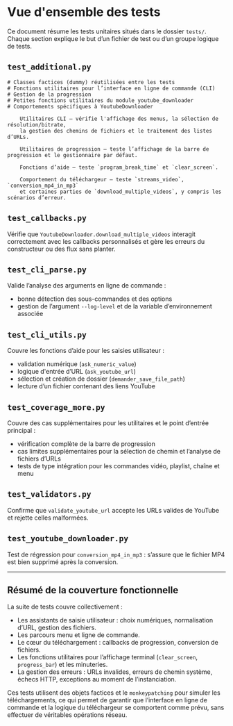 # Vue d'ensemble des tests

Ce document résume les tests unitaires situés dans le dossier `tests/`. Chaque section explique le but d’un fichier de test ou d’un groupe logique de tests.

## `test_additional.py`

```text
# Classes factices (dummy) réutilisées entre les tests
# Fonctions utilitaires pour l’interface en ligne de commande (CLI)
# Gestion de la progression
# Petites fonctions utilitaires du module youtube_downloader
# Comportements spécifiques à YoutubeDownloader

    Utilitaires CLI – vérifie l'affichage des menus, la sélection de résolution/bitrate,
    la gestion des chemins de fichiers et le traitement des listes d’URLs.

    Utilitaires de progression – teste l’affichage de la barre de progression et le gestionnaire par défaut.

    Fonctions d’aide – teste `program_break_time` et `clear_screen`.

    Comportement du téléchargeur – teste `streams_video`, `conversion_mp4_in_mp3`
    et certaines parties de `download_multiple_videos`, y compris les scénarios d’erreur.
```

## `test_callbacks.py`

Vérifie que `YoutubeDownloader.download_multiple_videos` interagit correctement avec les callbacks personnalisés et gère les erreurs du constructeur ou des flux sans planter.

## `test_cli_parse.py`

Valide l’analyse des arguments en ligne de commande :

- bonne détection des sous-commandes et des options
- gestion de l’argument `--log-level` et de la variable d’environnement associée

## `test_cli_utils.py`

Couvre les fonctions d’aide pour les saisies utilisateur :

- validation numérique (`ask_numeric_value`)
- logique d'entrée d’URL (`ask_youtube_url`)
- sélection et création de dossier (`demander_save_file_path`)
- lecture d’un fichier contenant des liens YouTube

## `test_coverage_more.py`

Couvre des cas supplémentaires pour les utilitaires et le point d’entrée principal :

- vérification complète de la barre de progression
- cas limites supplémentaires pour la sélection de chemin et l’analyse de fichiers d’URLs
- tests de type intégration pour les commandes vidéo, playlist, chaîne et menu

## `test_validators.py`

Confirme que `validate_youtube_url` accepte les URLs valides de YouTube et rejette celles malformées.

## `test_youtube_downloader.py`

Test de régression pour `conversion_mp4_in_mp3` : s’assure que le fichier MP4 est bien supprimé après la conversion.

---

## Résumé de la couverture fonctionnelle

La suite de tests couvre collectivement :

- Les assistants de saisie utilisateur : choix numériques, normalisation d’URL, gestion des fichiers.
- Les parcours menu et ligne de commande.
- Le cœur du téléchargement : callbacks de progression, conversion de fichiers.
- Les fonctions utilitaires pour l’affichage terminal (`clear_screen`, `progress_bar`) et les minuteries.
- La gestion des erreurs : URLs invalides, erreurs de chemin système, échecs HTTP, exceptions au moment de l’instanciation.

Ces tests utilisent des objets factices et le `monkeypatching` pour simuler les téléchargements, ce qui permet de garantir que l’interface en ligne de commande et la logique du téléchargeur se comportent comme prévu, sans effectuer de véritables opérations réseau.
